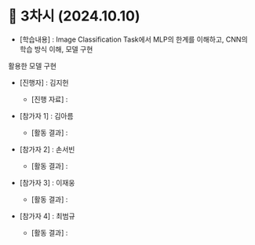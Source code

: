 
# 📑 3차시 (2024.10.10)

- [학습내용] : Image Classification Task에서 MLP의 한계를 이해하고, CNN의 학습 방식 이해, 모델 구현

활용한 모델 구현
  
   - [진행자]   : 김지헌
      - [진행 자료] : 
   
   - [참가자 1]   : 김아름
      - [활동 결과] :
         
      
   - [참가자 2]   : 손서빈
      - [활동 결과] :
        
    
   - [참가자 3]   : 이재웅
      - [활동 결과] :
    
     
   - [참가자 4]   : 최범규
      - [활동 결과] :
